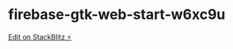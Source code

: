 # firebase-gtk-web-start-w6xc9u

[Edit on StackBlitz ⚡️](https://stackblitz.com/edit/firebase-gtk-web-start-w6xc9u)